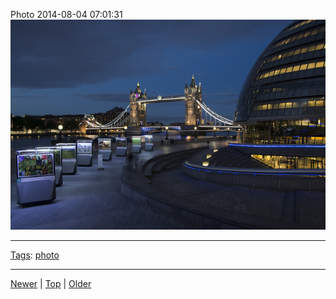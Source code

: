 <!--
title: Photo 2014-08-04 07
date: 2020-06-28T14:56:50.771Z
tags: photo
-->









Photo 2014-08-04 07:01:31
![](93758445247-0.jpg)

<!--BOTTOM-POST-NAVIGATION-->
---

[Tags](tags.md): [photo](tag-photo.md)

---

[Newer](93606770087.md) | [Top](index.md) | [Older](93977952192.md)